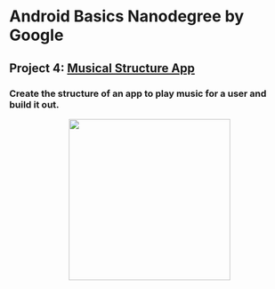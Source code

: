 # Android Basics Nanodegree by Google

## Project 4: [Musical Structure App](https://github.com/MostafaNafie/musical-structure)
### Create the structure of an app to play music for a user and build it out.

<div align="center">
  <img src="https://www.dropbox.com/s/c3p7sol9aqr012o/%234%20Musical%20Structure.gif?raw=1" width="290">
</div>